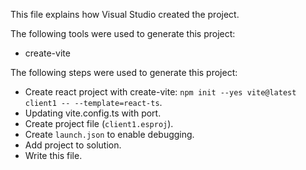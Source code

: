 This file explains how Visual Studio created the project.

The following tools were used to generate this project:
- create-vite

The following steps were used to generate this project:
- Create react project with create-vite: `npm init --yes vite@latest client1 -- --template=react-ts`.
- Updating vite.config.ts with port.
- Create project file (`client1.esproj`).
- Create `launch.json` to enable debugging.
- Add project to solution.
- Write this file.
